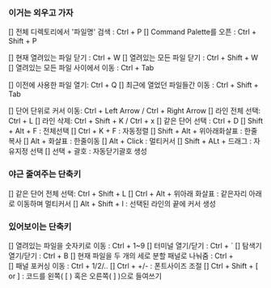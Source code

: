<!-- @format -->

### 이거는 외우고 가자

[] 전체 디렉토리에서 '파일명' 검색 : Ctrl + P
[] Command Palette를 오픈 : Ctrl + Shift + P

[] 현재 열려있는 파일 닫기 : Ctrl + W
[] 열려있는 모든 파일 닫기 : Ctrl + Shift + W
[] 열려있는 모든 파일 사이에서 이동 : Ctrl + Tab

[] 이전에 사용한 파일 열기: Ctrl + Q
[] 최근에 열었던 파일들간 이동 : Ctrl + Shift + Tab

[] 단어 단위로 커서 이동: Ctrl + Left Arrow / Ctrl + Right Arrow
[] 라인 전체 선택: Ctrl + L
[] 라인 삭제: Ctrl + Shift + K / Ctrl + x
[] 같은 단어 선택 : Ctrl + D
[] Shift + Alt + F : 전체선택
[] Ctrl + K + F : 자동정렬
[] Shift + Alt + 위아래화살표 : 한줄복사
[] Alt + 화살표 : 한줄이동
[] Alt + Click : 멀티커서
[] Shift + ALt + 드래그 : 자유지정 선택
[] 선택 + 괄호 : 자동닫기괄호 생성

### 야근 줄여주는 단축키

[] 같은 단어 전체 선택: Ctrl + Shift + L
[] Ctrl + Alt + 위아래 화살표 : 같은자리 아래로 이동하며 멀티커서
[] Alt + Shift + I : 선택된 라인의 끝에 커서 생성

### 있어보이는 단축키

[] 열려있는 파일을 숫자키로 이동 : Ctrl + 1~9
[] 터미널 열기/닫기 : Ctrl + `
[] 탐색기 열기/닫기 : Ctrl + B
[] 현재 파일을 두 개의 세로 분할 패널로 나눠줌 : Ctrl + \
[] 패널 포커싱 이동 : Ctrl + 1/2/..
[] Ctrl + +/- : 폰트사이즈 조절
[] Ctrl + Shift + [ or ] : 코드를 왼쪽( [ ) 혹은 오른쪽( ] )으로 들여쓰기
